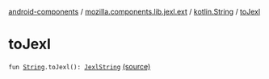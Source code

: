 [android-components](../../index.md) / [mozilla.components.lib.jexl.ext](../index.md) / [kotlin.String](index.md) / [toJexl](./to-jexl.md)

# toJexl

`fun `[`String`](https://kotlinlang.org/api/latest/jvm/stdlib/kotlin/-string/index.html)`.toJexl(): `[`JexlString`](../../mozilla.components.lib.jexl.value/-jexl-string/index.md) [(source)](https://github.com/mozilla-mobile/android-components/blob/master/components/lib/jexl/src/main/java/mozilla/components/lib/jexl/ext/JexlExtensions.kt#L28)